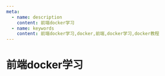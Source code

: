 ```yaml
---
meta:
  - name: description
    content: 前端docker学习
  - name: keywords
    content: 前端docker学习,docker,前端,docker学习,docker教程
---
```

# 前端docker学习
